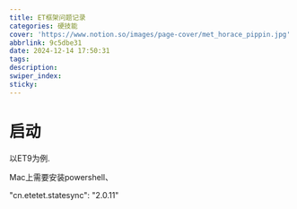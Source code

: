 ```yaml
---
title: ET框架问题记录
categories: 硬技能
cover: 'https://www.notion.so/images/page-cover/met_horace_pippin.jpg'
abbrlink: 9c5dbe31
date: 2024-12-14 17:50:31
tags:
description:
swiper_index:
sticky:
---
```


# 启动

以ET9为例.

Mac上需要安装powershell、

"cn.etetet.statesync": "2.0.11"
